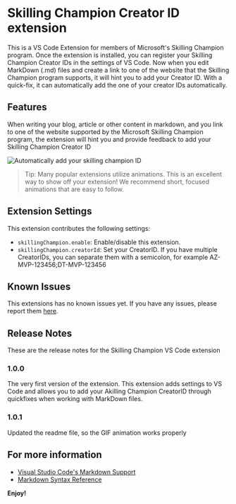 # Skilling Champion Creator ID extension

This is a VS Code Extension for members of Microsoft's Skilling Champion program. Once the extension is installed, you can register your Skilling Champion Creator IDs in the settings of VS Code. Now when you edit MarkDown (.md) files and create a link to one of the website that the Skilling Champion program supports, it will hint you to add your Creator ID. With a quick-fix, it can automatically add the one of your creator IDs automatically.

## Features

When writing your blog, article or other content in markdown, and you link to one of the website supported by the Microsoft Skilling Champion program, the extension will hint you and provide feedback to add your Skilling Champion Creator ID

![Automatically add your skilling champion ID](images/demo-animation.gif)

> Tip: Many popular extensions utilize animations. This is an excellent way to show off your extension! We recommend short, focused animations that are easy to follow.

## Extension Settings

This extension contributes the following settings:

- `skillingChampion.enable`: Enable/disable this extension.
- `skillingChampion.creatorId`: Set your CreatorID. If you have multiple CreatorIDs, you can separate them with a semicolon, for example AZ-MVP-123456;DT-MVP-123456

## Known Issues

This extensions has no known issues yet. If you have any issues, please report them [here](https://github.com/nikneem/skilling-champion/issues).

## Release Notes

These are the release notes for the Skilling Champion VS Code extension

### 1.0.0

The very first version of the extension. This extension adds settings to VS Code and allows you to add your Akilling Champion CreatorID through quickfixes when working with MarkDown files.

### 1.0.1

Updated the readme file, so the GIF animation works properly

## For more information

- [Visual Studio Code's Markdown Support](http://code.visualstudio.com/docs/languages/markdown)
- [Markdown Syntax Reference](https://help.github.com/articles/markdown-basics/)

**Enjoy!**
